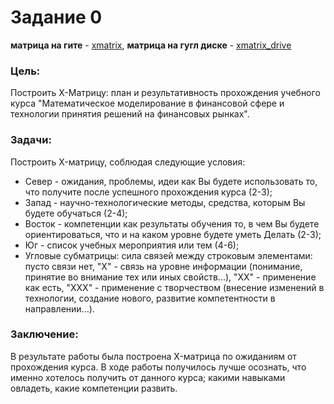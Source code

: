 # Задание 0 
**матрица на гите** - [xmatrix](https://github.com/alkomarova/math_modeling/blob/task0/%20Х-Матрица.xlsx),
**матрица на гугл диске** - [xmatrix_drive](https://docs.google.com/spreadsheets/d/1YAESkDPqiFWBTFHHOaFlZoS94WYSttIx/edit?usp=sharing&ouid=114210505778215183722&rtpof=true&sd=true)
### Цель: 

Построить Х-Матрицу: план и результативность прохождения учебного курса
"Математическое моделирование в финансовой сфере и технологии принятия
решений на финансовых рынках".

### Задачи: 
Построить X-матрицу, соблюдая следующие условия: 
* Север - ожидания, проблемы, идеи как Вы будете использовать то, что получите после успешного прохождения курса (2-3);
* Запад - научно-технологические методы, средства, которым Вы будете обучаться (2-4);
* Восток - компетенции как результаты обучения то, в чем Вы будете ориентироваться, что и на каком уровне будете уметь Делать (2-3);
* Юг - список учебных мероприятия или тем (4-6);
* Угловые субматрицы: сила связей между строковым элементами: пусто связи нет, "Х" - связь на уровне информации (понимание, принятие во внимание тех или иных свойств...), "ХХ" - применение как есть, "ХХХ" - применение с творчеством (внесение изменений в технологии, создание нового, развитие компетентности в направлении...). 

### Заключение:
В результате работы была построена X-матрица по ожиданиям от прохождения курса. В ходе работы получилось лучше
осознать, что именно хотелось получить от данного курса; какими навыками овладеть, какие компетенции развить.
